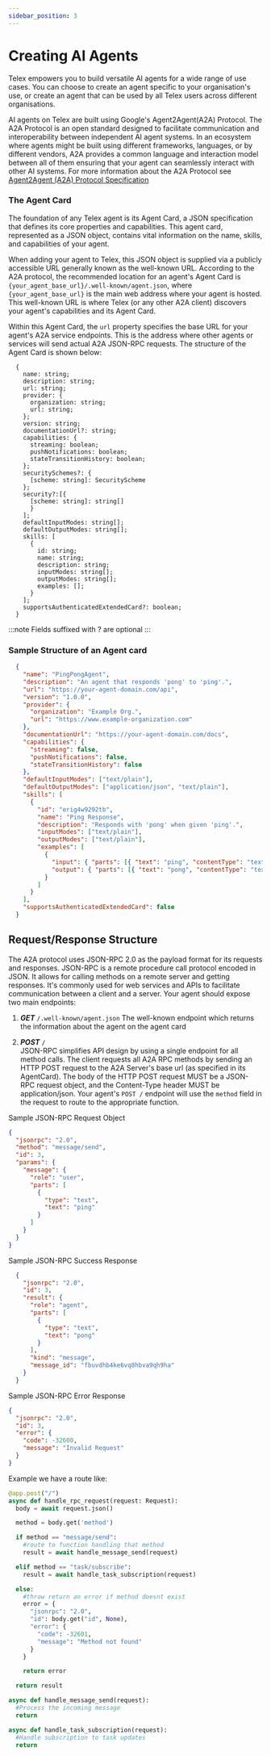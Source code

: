 ```yaml
---
sidebar_position: 3
---
```


# Creating AI Agents

Telex empowers you to build versatile AI agents for a wide range of use cases. You can choose to create an agent specific to your organisation's use, or create an agent that can be used by all Telex users across different organisations.

AI agents on Telex are built using Google's Agent2Agent(A2A) Protocol. The A2A Protocol is an open standard designed to facilitate communication and interoperability between independent AI agent systems. In an ecosystem where agents might be built using different frameworks, languages, or by different vendors, A2A provides a common language and interaction model between all of them ensuring that your agent can seamlessly interact with other AI systems. For more information about the A2A Protocol see [Agent2Agent (A2A) Protocol Specification](https://google-a2a.github.io/A2A/specification/)


### The Agent Card

The foundation of any Telex agent is its Agent Card, a JSON specification that defines its core properties and capabilities. This agent card, represented as a JSON object, contains vital information on the name, skills, and capabilities of your agent.  

When adding your agent to Telex, this JSON object is supplied via a publicly accessible URL generally known as the well-known URL. According to the A2A protocol, the recommended location for an agent's Agent Card is `{your_agent_base_url}/.well-known/agent.json`, where `{your_agent_base_url}` is the main web address where your agent is hosted. This well-known URL is where Telex (or any other A2A client) discovers your agent's capabilities and its Agent Card.  

Within this Agent Card, the `url` property specifies the base URL for your agent's A2A service endpoints. This is the address where other agents or services will send actual A2A JSON-RPC requests. The structure of the Agent Card is shown below: 

```
  {
    name: string;
    description: string;
    url: string;
    provider: {
      organization: string;
      url: string;
    };
    version: string;
    documentationUrl?: string;
    capabilities: {
      streaming: boolean;
      pushNotifications: boolean;
      stateTransitionHistory: boolean;
    };
    securitySchemes?: { 
      [scheme: string]: SecurityScheme 
    };
    security?:[{ 
      [scheme: string]: string[] 
      }
    ];
    defaultInputModes: string[];
    defaultOutputModes: string[];
    skills: [
      {
        id: string;
        name: string;
        description: string;
        inputModes: string[];
        outputModes: string[];
        examples: [];
      }
    ];
    supportsAuthenticatedExtendedCard?: boolean;
  }
```
:::note
Fields suffixed with ? are optional
:::

<!-- ### Field Definitions -->


### Sample Structure of an Agent card

```json
  {
    "name": "PingPongAgent",
    "description": "An agent that responds 'pong' to 'ping'.",
    "url": "https://your-agent-domain.com/api",
    "version": "1.0.0",
    "provider": {
      "organization": "Example Org.",
      "url": "https://www.example-organization.com"
    },
    "documentationUrl": "https://your-agent-domain.com/docs",
    "capabilities": {
      "streaming": false,
      "pushNotifications": false,
      "stateTransitionHistory": false
    },
    "defaultInputModes": ["text/plain"],
    "defaultOutputModes": ["application/json", "text/plain"],
    "skills": [
      {
        "id": "erig4w9292tb",
        "name": "Ping Response",
        "description": "Responds with 'pong' when given 'ping'.",
        "inputModes": ["text/plain"],
        "outputModes": ["text/plain"],
        "examples": [
          {
            "input": { "parts": [{ "text": "ping", "contentType": "text/plain" }] },
            "output": { "parts": [{ "text": "pong", "contentType": "text/plain" }] }
          }
        ]
      }
    ],
    "supportsAuthenticatedExtendedCard": false
  }
```

<!-- You can find more details about the agent card [here](https://google-a2a.github.io/A2A/specification/#5-agent-discovery-the-agent-card) -->


## Request/Response Structure
The A2A protocol uses JSON-RPC 2.0 as the payload format for its requests and responses. JSON-RPC is a remote procedure call protocol encoded in JSON. It allows for calling methods on a remote server and getting responses. It's commonly used for web services and APIs to facilitate communication between a client and a server. Your agent should expose two main endpoints:

1. **_GET_** `/.well-known/agent.json` The well-known endpoint which returns the information about the agent on the agent card

2. **_POST_** `/`  
  JSON-RPC simplifies API design by using a single endpoint for all method calls. The client requests all A2A RPC methods by sending an HTTP POST request to the A2A Server's base url (as specified in its AgentCard). The body of the HTTP POST request MUST be a JSON-RPC request object, and the Content-Type header MUST be application/json.  Your agent's `POST /` endpoint will use the `method` field in the request to route to the appropriate function.

  Sample JSON-RPC Request Object

  ```json
  {
    "jsonrpc": "2.0", 
    "method": "message/send", 
    "id": 3,
    "params": {
      "message": {
        "role": "user",  
        "parts": [
          {
            "type": "text",
            "text": "ping"
          }
        ]
      }
    } 
  }
  ```

  Sample JSON-RPC Success Response
  ```json
    {
      "jsonrpc": "2.0", 
      "id": 3,
      "result": {
        "role": "agent",  
        "parts": [
          {
            "type": "text",
            "text": "pong"
          }
        ],
        "kind": "message",
        "message_id": "fbuvdhb4ke6vq8hbva9qh9ha"
      } 
    }
  ```

  Sample JSON-RPC Error Response

  ```json
  {
    "jsonrpc": "2.0", 
    "id": 3,
    "error": {
      "code": -32600, 
      "message": "Invalid Request"
    } 
  }
  ```

Example we have a route like:

```python
@app.post("/")
async def handle_rpc_request(request: Request):
  body = await request.json()

  method = body.get('method')

  if method == "message/send":
    #route to function handling that method
    result = await handle_message_send(request)

  elif method == "task/subscribe":
    result = await handle_task_subscription(request)

  else: 
    #throw return an error if method doesnt exist
    error = {
      "jsonrpc": "2.0", 
      "id": body.get("id", None),
      "error": {
        "code": -32601, 
        "message": "Method not found"
      } 
    }

    return error

  return result

async def handle_message_send(request):
  #Process the incoming message
  return

async def handle_task_subscription(request):
  #Handle subscription to task updates
  return
```


<!-- The A2A specification protocol defines --- main methods -->